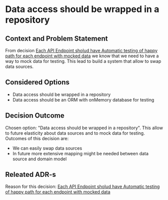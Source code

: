 ﻿# Data access should be wrapped in a repository

## Context and Problem Statement

From decision
[Each API Endpoint sholud have Automatic testing of happy path for each endpoint with mocked data](03_EachEndpointShouldHaveHappyPathTested.md)
we know that we need
to have a way to mock data for testing. This lead to build a system that allow to swap data sources.

## Considered Options

* Data access should be wrapped in a repository
* Data access should be an ORM with onMemory database for testing

## Decision Outcome

Chosen option: "Data access should be wrapped in a repository". This allow to future elasticity about data sources
and to mock data for testing. Outcomes of this decision are:

* We can easily swap data sources
* In future more extensive mapping might be needed between data source and domain model

## Releated ADR-s

Reason for this decision:
[Each API Endpoint sholud have Automatic testing of happy path for each endpoint with mocked data](03_EachEndpointShouldHaveHappyPathTested.md)